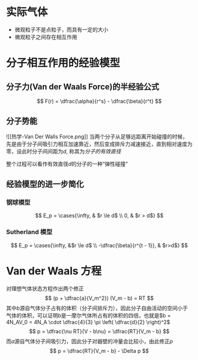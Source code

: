 # 实际气体
- 微观粒子不是点粒子，而具有一定的大小
- 微观粒子之间存在相互作用
# 分子相互作用的经验模型
## 分子力(Van der Waals Force)的半经验公式
$$
F(r) = \dfrac{\alpha}{r^s} - \dfrac{\beta}{r^t}
$$
## 分子势能
![[热学-Van Der Walls Force.png]]
当两个分子从足够远距离开始碰撞的时候，先是由于分子间吸引力相互加速靠近，然后变成排斥力减速接近，直到相对速度为零，设此时分子间间距为$d$, 称其为*分子的有效直径*

整个过程可以看作有效直径$d$的分子的一种“弹性碰撞”
## 经验模型的进一步简化
### 钢球模型
$$
E_p = \cases{\infty, & $r \le d$ \\ 0, & $r > d$}
$$
### Sutherland 模型
$$
E_p = \cases{\infty, &$r \le d$ \\ -\dfrac{\beta}{r^{t - 1}}, & $r>d$}
$$
# Van der Waals 方程
对理想气体状态方程作出两个修正
$$
(p + \dfrac{a}{V_m^2}) (V_m - b) = RT
$$
其中$b$源自气体分子占有的体积（分子间排斥力），因此分子自由活动的空间小于气体的体积，可以证明$b$是一摩尔气体所占有的体积的四倍，也就是$b = 4N_AV_0 = 4N_A \cdot \dfrac{4}{3} \pi \left( \dfrac{d}{2} \right)^2$
$$
p = \dfrac{\nu RT}{V - b\nu} = \dfrac{RT}{V_m - b}
$$
而$a$源自气体分子间吸引力，因此分子对器壁的冲量会比较小，由此修正$p$
$$
p = \dfrac{RT}{V_m - b} - \Delta p
$$

